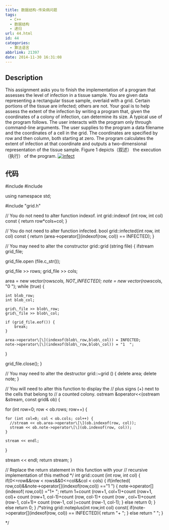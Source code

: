 ```yaml
---
title: 数据结构-传染病问题
tags:
  - C++
  - 数据结构
  - 递归
url: 44.html
id: 44
categories:
  - 算法语言
abbrlink: 21397
date: 2014-11-30 16:31:08
---
```


**Description**
---------------

This assignment asks you to finish the implementation of a program that assesses the level of infection in a tissue sample. You are given data representing a rectangular tissue sample, overlaid with a grid. Certain portions of the tissue are infected; others are not. Your goal is to help assess the extent of the infection by writing a program that, given the coordinates of a colony of infection, can determine its size. A typical use of the program follows. The user interacts with the program only through command-line arguments. The user supplies to the program a data filename and the coordinates of a cell in the grid. The coordinates are specified by row and then column, both starting at zero. The program calculates the extent of infection at that coordinate and outputs a two-dimensional representation of the tissue sample. Figure 1 depicts（叙述） the execution（执行） of the program. [![infect](http://baiyuan.wang/wp-content/uploads/2014/11/infect.jpg)](http://baiyuan.wang/wp-content/uploads/2014/11/infect.jpg)

代码
--

#include <iostream>
#include <fstream>

using namespace std;

#include "grid.h"

// You do not need to alter function indexof.
int grid::indexof (int row, int col) const {
  return row*cols+col;
}

// You do not need to alter function infected.
bool grid::infected(int row, int col) const {
  return (area->operator\[\](indexof(row, col)) == INFECTED);
}

// You may need to alter the constructor
grid::grid (string file) {
  ifstream grid_file;

  grid\_file.open (file.c\_str());

  grid_file >> rows;
  grid_file >> cols;

  area = new vector<bool>(rows*cols, NOT_INFECTED);
  note = new vector<string>(rows*cols, "0  ");
  while (true) {

    int blob_row;
    int blob_col;

    grid\_file >> blob\_row;
    grid\_file >> blob\_col;

    if (grid_file.eof()) {
        break;
    }

    area->operator\[\](indexof(blob\_row,blob\_col)) = INFECTED;
    note->operator\[\](indexof(blob\_row,blob\_col)) = "1  ";
  }

  grid_file.close();
}

// You may need to alter the destructor
grid::~grid () {
  delete area;
  delete note;
}

// You will need to alter this function to display the
// plus signs (+) next to the cells that belong to
// a counted colony.
ostream &operator<<(ostream &stream, const grid& ob) {

  for (int row=0; row < ob.rows; row++) {

    for (int col=0; col < ob.cols; col++) {
      //stream << ob.area->operator\[\](ob.indexof(row, col));
      stream << ob.note->operator\[\](ob.indexof(row, col));
    }

    stream << endl;
  }

  stream << endl;
  return stream;
}

// Replace the return statement in this function with your
// recursive implementation of this method */
int grid::count (int row, int col) {
    if(0<=row&&row <  rows&&0<=col&&col < cols)
    {
        if(infected( row,col)&&note->operator\[\](indexof(row,col)) =="1  ")
        {
            note->operator\[\](indexof( row,col)) ="1+ ";
            return 1+count (row+1, col+1)+count (row+1, col)+
                   count (row+1, col-1)+count (row, col-1)+
                   count (row , col+1)+count (row-1, col+1)+
                   count (row-1, col )+count (row-1, col-1);
        }
        else
            return 0;
    }
    else return 0;
}
/*string grid::noteplus(int row,int col) const{
    if(note->operator\[\](indexof(row, col)) == INFECTED){
        return "+  ";
    }
else
        return "   ";
}

*/